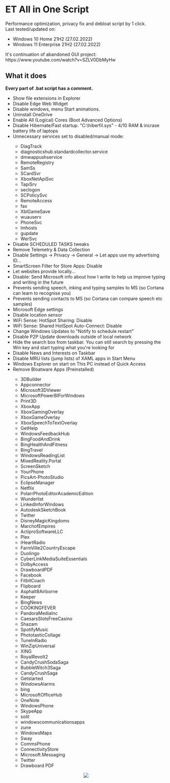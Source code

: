 # ET All in One Script

Performance optimization, privacy fix and debloat script by 1 click.  
Last tested/updated on:
<ul>
<li>Windows 10 Home 21H2 (27.02.2022)</li>
<li>Windows 11 Enterprise 21H2 (27.02.2022)</li>
 </ul>
It's continuation of abandoned GUI project: https://www.youtube.com/watch?v=SZLV0DbMyHw  

## What it does 

**Every part of .bat script has a comment.**

<ul>
<li>Show file extensions in Explorer</li>  
<li>Disable Edge Web Widget</li>
<li>Disable windows, menu Start animations.</li>  
<li>Uninstall OneDrive </li>  
<li>Enable All (Logical) Cores (Boot Advanced Options)</li>
<li>Disable Hibernate/Fast startup. "C:\hiberfil.sys" - 4/10 RAM & incrase battery life of laptops</li>
<li>Unnecessary services set to disabled/manual mode: </li>  
 <ul>
   <li>DiagTrack</li>  
   <li>diagnosticshub.standardcollector.service</li>
   <li>dmwappushservice</li>
   <li>RemoteRegistry</li>
   <li>SamSs</li>
   <li>SCardSvr</li>
   <li>XboxNetApiSvc</li>
   <li>TapiSrv</li>
   <li>seclogon</li>
   <li>SCPolicySvc</li>
   <li>RemoteAccess</li>
   <li>fax</li>
   <li>XblGameSave</li>
   <li>wuauserv</li>
   <li>PhoneSvc</li>
   <li>lmhosts</li>
   <li>gupdate</li>
   <li>WerSvc</li>
 </ul>
<li>Disable SCHEDULED TASKS tweaks </li>  
<li>Remove Telemetry & Data Collection </li>  
<li>Disable Settings -> Privacy -> General -> Let apps use my advertising ID...</li>  
<li>SmartScreen Filter for Store Apps: Disable</li>  
<li>Let websites provide locally...</li>  
<li>Disable: Send Microsoft info about how I write to help us improve typing and writing in the future</li>  
<li>Prevents sending speech, inking and typing samples to MS (so Cortana can learn to recognise you)</li>  
<li>Prevents sending contacts to MS (so Cortana can compare speech etc samples)</li>  
<li>Microsoft Edge settings</li>  
<li>Disable location sensor</li>  
<li>WiFi Sense: HotSpot Sharing: Disable</li>  
<li>WiFi Sense: Shared HotSpot Auto-Connect: Disable</li>  
<li>Change Windows Updates to "Notify to schedule restart"</li>  
<li>Disable P2P Update downloads outside of local network</li>  
<li>Hide the search box from taskbar. You can still search by pressing the Win key and start typing what you're looking for</li>   
<li>Disable News and Interests on Taskbar</li>
<li>Disable MRU lists (jump lists) of XAML apps in Start Menu</li>   
<li>Windows Explorer on start on This PC instead of Quick Access </li>  
<li>Remove Bloatware Apps (Preinstalled)</li>  
<ul>
<li>3DBuilder</li>  
<li>Appconnector</li>  
<li>Microsoft3DViewer</li>  
<li>MicrosoftPowerBIForWindows</li>  
<li>Print3D</li>  
<li>XboxApp</li>  
<li>XboxGamingOverlay</li>  
<li>XboxGameOverlay</li>  
<li>XboxSpeechToTextOverlay</li>  
<li>GetHelp</li>  
<li>WindowsFeedbackHub</li>  
<li>BingFoodAndDrink</li>  
<li>BingHealthAndFitness</li>  
<li>BingTravel</li>  
<li>WindowsReadingList</li>  
<li>MixedReality.Portal</li>  
<li>ScreenSketch</li>  
<li>YourPhone</li>  
<li>PicsArt-PhotoStudio</li>  
<li>EclipseManager</li>  
<li>Netflix</li>  
<li>PolarrPhotoEditorAcademicEdition</li>  
<li>Wunderlist</li>  
<li>LinkedInforWindows</li>  
<li>AutodeskSketchBook</li>  
<li>Twitter</li>  
<li>DisneyMagicKingdoms</li>  
<li>MarchofEmpires</li>  
<li>ActiproSoftwareLLC</li>  
<li>Plex</li>  
<li>iHeartRadio</li>  
<li>FarmVille2CountryEscape</li>  
<li>Duolingo</li>  
<li>CyberLinkMediaSuiteEssentials</li>  
<li>DolbyAccess</li>  
<li>DrawboardPDF</li>  
<li>Facebook</li>  
<li>FitbitCoach</li>  
<li>Flipboard</li>  
<li>Asphalt8Airborne</li>  
<li>Keeper</li>  
<li>BingNews</li>  
<li>COOKINGFEVER</li>  
<li>PandoraMediaInc</li>  
<li>CaesarsSlotsFreeCasino</li>  
<li>Shazam</li>  
<li>SpotifyMusic</li>  
<li>PhototasticCollage</li>  
<li>TuneInRadio</li>  
<li>WinZipUniversal</li>  
<li>XING</li>  
<li>RoyalRevolt2</li>  
<li>CandyCrushSodaSaga</li>  
<li>BubbleWitch3Saga</li>  
<li>CandyCrushSaga</li>  
<li>Getstarted</li>  
<li>WindowsAlarms</li>  
<li>bing</li>  
<li>MicrosoftOfficeHub</li>  
<li>OneNote</li>  
<li>WindowsPhone</li>  
<li>SkypeApp</li>  
<li>solit</li>  
<li>windowscommunicationsapps</li>  
<li>zune</li>  
<li>WindowsMaps</li>  
<li>Sway</li>  
<li>CommsPhone</li>  
<li>ConnectivityStore</li>  
<li>Microsoft.Messaging</li>  
<li>Twitter</li>  
<li>Drawboard PDF</li>  
</ul>
</ul>

<p align="center">
  <img src="https://user-images.githubusercontent.com/85984736/155862049-d6fa04f4-2e10-4aaf-9072-0a6b0ddec0a7.png" />
</p>
